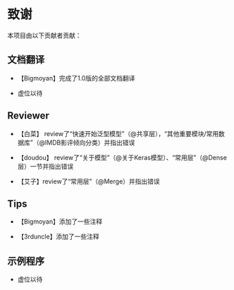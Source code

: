 # 致谢

本项目由以下贡献者贡献：

## 文档翻译

* 【Bigmoyan】完成了1.0版的全部文档翻译

* 虚位以待

## Reviewer

* 【白菜】 review了“快速开始泛型模型”（@共享层），“其他重要模块/常用数据库”（@IMDB影评倾向分类）并指出错误

* 【doudou】 review了“关于模型”（@关于Keras模型）、“常用层”（@Dense层）一节并指出错误

* 【艾子】review了“常用层”（@Merge）并指出错误

## Tips

* 【Bigmoyan】添加了一些注释

* 【3rduncle】添加了一些注释

## 示例程序

* 虚位以待
